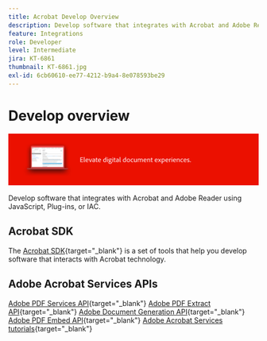 ```yaml
---
title: Acrobat Develop Overview
description: Develop software that integrates with Acrobat and Adobe Reader using JavaScript, Plug-ins, or IAC
feature: Integrations
role: Developer
level: Intermediate
jira: KT-6861
thumbnail: KT-6861.jpg
exl-id: 6cb60610-ee77-4212-b9a4-8e078593be29
---
```

# Develop overview

![Acrobat Develop Image](../assets/Hero-Develop.png)

Develop software that integrates with Acrobat and Adobe Reader using JavaScript, Plug-ins, or IAC.

## Acrobat SDK

The [Acrobat SDK](https://opensource.adobe.com/dc-acrobat-sdk-docs/acrobatsdk/){target="_blank"} is a set of tools that help you develop software that interacts with Acrobat technology. 

## Adobe Acrobat Services APIs

[Adobe PDF Services API](https://developer.adobe.com/document-services/apis/pdf-services/){target="_blank"}
[Adobe PDF Extract API](https://developer.adobe.com/document-services/apis/pdf-extract/){target="_blank"}
[Adobe Document Generation API](https://developer.adobe.com/document-services/apis/doc-generation/){target="_blank"}
[Adobe PDF Embed API](https://developer.adobe.com/document-services/apis/pdf-embed/){target="_blank"}
[Adobe Acrobat Services tutorials](https://experienceleague.adobe.com/docs/acrobat-services-learn/tutorials/overview.html){target="_blank"}
